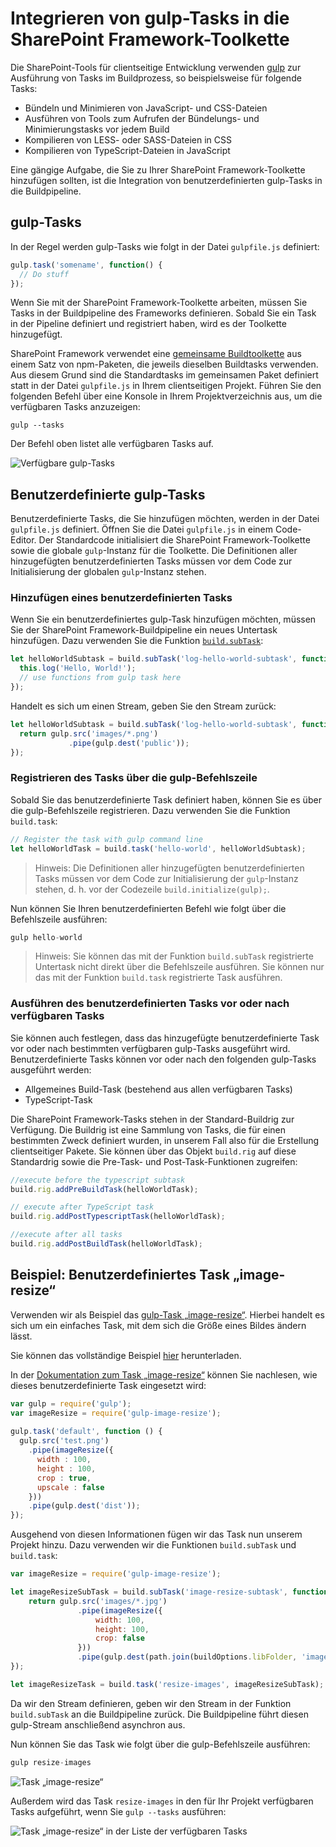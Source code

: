 # <a name="integrate-gulp-tasks-in-sharepoint-framework-toolchain"></a>Integrieren von gulp-Tasks in die SharePoint Framework-Toolkette

Die SharePoint-Tools für clientseitige Entwicklung verwenden [gulp](http://gulpjs.com/) zur Ausführung von Tasks im Buildprozess, so beispielsweise für folgende Tasks:

* Bündeln und Minimieren von JavaScript- und CSS-Dateien
* Ausführen von Tools zum Aufrufen der Bündelungs- und Minimierungstasks vor jedem Build
* Kompilieren von LESS- oder SASS-Dateien in CSS
* Kompilieren von TypeScript-Dateien in JavaScript

Eine gängige Aufgabe, die Sie zu Ihrer SharePoint Framework-Toolkette hinzufügen sollten, ist die Integration von benutzerdefinierten gulp-Tasks in die Buildpipeline.

## <a name="gulp-tasks"></a>gulp-Tasks
In der Regel werden gulp-Tasks wie folgt in der Datei `gulpfile.js` definiert:

```js
gulp.task('somename', function() {
  // Do stuff
});
```

Wenn Sie mit der SharePoint Framework-Toolkette arbeiten, müssen Sie Tasks in der Buildpipeline des Frameworks definieren. Sobald Sie ein Task in der Pipeline definiert und registriert haben, wird es der Toolkette hinzugefügt.

SharePoint Framework verwendet eine [gemeinsame Buildtoolkette](sharepoint-framework-toolchain.md#common-build-tools-packages) aus einem Satz von npm-Paketen, die jeweils dieselben Buildtasks verwenden. Aus diesem Grund sind die Standardtasks im gemeinsamen Paket definiert statt in der Datei `gulpfile.js` in Ihrem clientseitigen Projekt. Führen Sie den folgenden Befehl über eine Konsole in Ihrem Projektverzeichnis aus, um die verfügbaren Tasks anzuzeigen:

```
gulp --tasks
```

Der Befehl oben listet alle verfügbaren Tasks auf.

![Verfügbare gulp-Tasks](../../images/gulp-tasks-available.png)

## <a name="custom-gulp-tasks"></a>Benutzerdefinierte gulp-Tasks
Benutzerdefinierte Tasks, die Sie hinzufügen möchten, werden in der Datei `gulpfile.js` definiert. Öffnen Sie die Datei `gulpfile.js` in einem Code-Editor. Der Standardcode initialisiert die SharePoint Framework-Toolkette sowie die globale `gulp`-Instanz für die Toolkette. Die Definitionen aller hinzugefügten benutzerdefinierten Tasks müssen vor dem Code zur Initialisierung der globalen `gulp`-Instanz stehen.

### <a name="add-your-custom-task"></a>Hinzufügen eines benutzerdefinierten Tasks
Wenn Sie ein benutzerdefiniertes gulp-Task hinzufügen möchten, müssen Sie der SharePoint Framework-Buildpipeline ein neues Untertask hinzufügen. Dazu verwenden Sie die Funktion [`build.subTask`](https://github.com/Microsoft/gulp-core-build#defining-a-custom-task):

```js
let helloWorldSubtask = build.subTask('log-hello-world-subtask', function(gulp, buildOptions, done) {
  this.log('Hello, World!');   
  // use functions from gulp task here  
});
```

Handelt es sich um einen Stream, geben Sie den Stream zurück:

```js
let helloWorldSubtask = build.subTask('log-hello-world-subtask', function(gulp, buildOptions, done) {
  return gulp.src('images/*.png')
             .pipe(gulp.dest('public'));
});
```

### <a name="register-your-task-with-gulp-command-line"></a>Registrieren des Tasks über die gulp-Befehlszeile
Sobald Sie das benutzerdefinierte Task definiert haben, können Sie es über die gulp-Befehlszeile registrieren. Dazu verwenden Sie die Funktion `build.task`:

```js
// Register the task with gulp command line
let helloWorldTask = build.task('hello-world', helloWorldSubtask);
```

>Hinweis: Die Definitionen aller hinzugefügten benutzerdefinierten Tasks müssen vor dem Code zur Initialisierung der `gulp`-Instanz stehen, d. h. vor der Codezeile `build.initialize(gulp);`.

Nun können Sie Ihren benutzerdefinierten Befehl wie folgt über die Befehlszeile ausführen:

```js
gulp hello-world
```

>Hinweis: Sie können das mit der Funktion `build.subTask` registrierte Untertask nicht direkt über die Befehlszeile ausführen. Sie können nur das mit der Funktion `build.task` registrierte Task ausführen.

### <a name="execute-your-custom-task-before-or-after-available-tasks"></a>Ausführen des benutzerdefinierten Tasks vor oder nach verfügbaren Tasks
Sie können auch festlegen, dass das hinzugefügte benutzerdefinierte Task vor oder nach bestimmten verfügbaren gulp-Tasks ausgeführt wird. Benutzerdefinierte Tasks können vor oder nach den folgenden gulp-Tasks ausgeführt werden:

- Allgemeines Build-Task (bestehend aus allen verfügbaren Tasks)
- TypeScript-Task

Die SharePoint Framework-Tasks stehen in der Standard-Buildrig zur Verfügung. Die Buildrig ist eine Sammlung von Tasks, die für einen bestimmten Zweck definiert wurden, in unserem Fall also für die Erstellung clientseitiger Pakete. Sie können über das Objekt `build.rig` auf diese Standardrig sowie die Pre-Task- und Post-Task-Funktionen zugreifen:
 
```js
//execute before the typescript subtask
build.rig.addPreBuildTask(helloWorldTask);

// execute after TypeScript task
build.rig.addPostTypescriptTask(helloWorldTask);

//execute after all tasks
build.rig.addPostBuildTask(helloWorldTask);
```

## <a name="example-custom-image-resize-task"></a>Beispiel: Benutzerdefiniertes Task „image-resize“
Verwenden wir als Beispiel das [gulp-Task „image-resize“](https://www.npmjs.com/package/gulp-image-resize).  Hierbei handelt es sich um ein einfaches Task, mit dem sich die Größe eines Bildes ändern lässt.

Sie können das vollständige Beispiel [hier](https://aka.ms/spfx-extend-gulp-sample) herunterladen.

In der [Dokumentation zum Task „image-resize“](https://www.npmjs.com/package/gulp-image-resize#example) können Sie nachlesen, wie dieses benutzerdefinierte Task eingesetzt wird:

```js
var gulp = require('gulp');
var imageResize = require('gulp-image-resize');
 
gulp.task('default', function () {
  gulp.src('test.png')
    .pipe(imageResize({
      width : 100,
      height : 100,
      crop : true,
      upscale : false
    }))
    .pipe(gulp.dest('dist'));
});
```

Ausgehend von diesen Informationen fügen wir das Task nun unserem Projekt hinzu. Dazu verwenden wir die Funktionen `build.subTask` und `build.task`:

```js
var imageResize = require('gulp-image-resize');

let imageResizeSubTask = build.subTask('image-resize-subtask', function(gulp, buildOptions, done){
    return gulp.src('images/*.jpg')
               .pipe(imageResize({
                   width: 100,
                   height: 100,
                   crop: false                   
               }))
               .pipe(gulp.dest(path.join(buildOptions.libFolder, 'images')))
});

let imageResizeTask = build.task('resize-images', imageResizeSubTask);
```

Da wir den Stream definieren, geben wir den Stream in der Funktion `build.subTask` an die Buildpipeline zurück. Die Buildpipeline führt diesen gulp-Stream anschließend asynchron aus. 

Nun können Sie das Task wie folgt über die gulp-Befehlszeile ausführen:

```js
gulp resize-images
```

![Task „image-resize“](../../images/gulp-extend-image-resize-task.png)

Außerdem wird das Task `resize-images` in den für Ihr Projekt verfügbaren Tasks aufgeführt, wenn Sie `gulp --tasks` ausführen:

![Task „image-resize“ in der Liste der verfügbaren Tasks](../../images/gulp-extend-image-resize-available-tasks.png)




